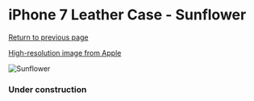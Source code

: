 # iPhone 7 Leather Case - Sunflower

[Return to previous page](/iphone_7)

[High-resolution image from Apple](https://store.storeimages.cdn-apple.com/8756/as-images.apple.com/is/MQ5G2?wid=4500&hei=4500&fmt=png)

<div style="width: 384px"><img src="/everysource/MQ5G2.png" alt="Sunflower"></div>

### Under construction
